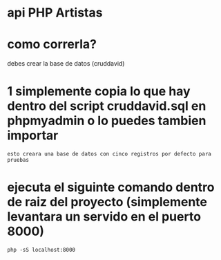 <h1>api PHP Artistas</h1>

# como correrla?
debes crear la base de datos (cruddavid)
# 1 simplemente copia lo que hay dentro del script cruddavid.sql en phpmyadmin  o  lo puedes tambien importar 
    esto creara una base de datos con cinco registros por defecto para pruebas
# ejecuta el siguinte comando dentro de raiz del proyecto (simplemente levantara un servido en el puerto 8000)
```
php -sS localhost:8000
```